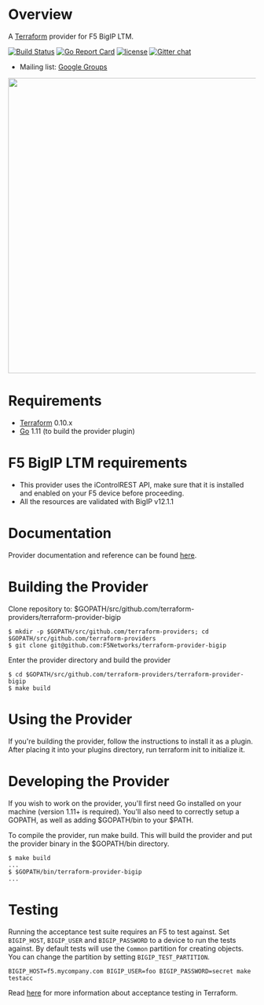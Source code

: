 [//]: # (Original work from https://github.com/DealerDotCom/terraform-provider-bigip)
[//]: # (Modifications Copyright 2019 @F5 Networks Inc.)
[//]: # (This Source Code Form is subject to the terms of the Mozilla Public License, v. 2.0.)
[//]: # (If a copy of the MPL was not distributed with this file,You can obtain one at https://mozilla.org/MPL/2.0/.)

# Overview

A [Terraform](terraform.io) provider for F5 BigIP LTM.

[![Build Status](https://travis-ci.org/f5devcentral/terraform-provider-bigip.svg?branch=master)](https://travis-ci.org/f5devcentral/terraform-provider-bigip)
[![Go Report Card](https://goreportcard.com/badge/github.com/f5devcentral/terraform-provider-bigip)](https://goreportcard.com/report/github.com/f5devcentral/terraform-provider-bigip)
[![license](https://img.shields.io/badge/license-Mozilla-red.svg?style=flat)](https://github.com/f5devcentral/terraform-provider-bigip/blob/master/LICENSE)
[![Gitter chat](https://badges.gitter.im/hashicorp-terraform/Lobby.png)](https://gitter.im/hashicorp-terraform/Lobby)
- Mailing list: [Google Groups](http://groups.google.com/group/terraform-tool)

<img src="https://cdn.rawgit.com/hashicorp/terraform-website/master/content/source/assets/images/logo-hashicorp.svg" width="600px">

# Requirements
-	[Terraform](https://www.terraform.io/downloads.html) 0.10.x
-	[Go](https://golang.org/doc/install) 1.11 (to build the provider plugin)

# F5 BigIP LTM requirements

- This provider uses the iControlREST API, make sure that it is installed and enabled on your F5 device before proceeding.
- All the resources are validated with BigIP v12.1.1

# Documentation

Provider documentation and reference can be found [here](website/docs).

# Building the  Provider

Clone repository to: $GOPATH/src/github.com/terraform-providers/terraform-provider-bigip

```
$ mkdir -p $GOPATH/src/github.com/terraform-providers; cd $GOPATH/src/github.com/terraform-providers
$ git clone git@github.com:F5Networks/terraform-provider-bigip

```
Enter the provider directory and build the provider

```
$ cd $GOPATH/src/github.com/terraform-providers/terraform-provider-bigip
$ make build

```
# Using the Provider

If you're building the provider, follow the instructions to install it as a plugin. After placing it into your plugins directory, run terraform init to initialize it.

# Developing the Provider

If you wish to work on the provider, you'll first need Go installed on your machine (version 1.11+ is required). You'll also need to correctly setup a GOPATH, as well as adding $GOPATH/bin to your $PATH.

To compile the provider, run make build. This will build the provider and put the provider binary in the $GOPATH/bin directory.

```
$ make build
...
$ $GOPATH/bin/terraform-provider-bigip
...

```
# Testing

Running the acceptance test suite requires an F5 to test against. Set `BIGIP_HOST`, `BIGIP_USER`
and `BIGIP_PASSWORD` to a device to run the tests against. By default tests will use the `Common`
partition for creating objects. You can change the partition by setting `BIGIP_TEST_PARTITION`.

```
BIGIP_HOST=f5.mycompany.com BIGIP_USER=foo BIGIP_PASSWORD=secret make testacc
```


Read [here](https://github.com/hashicorp/terraform/blob/master/.github/CONTRIBUTING.md#running-an-acceptance-test) for
more information about acceptance testing in Terraform.
